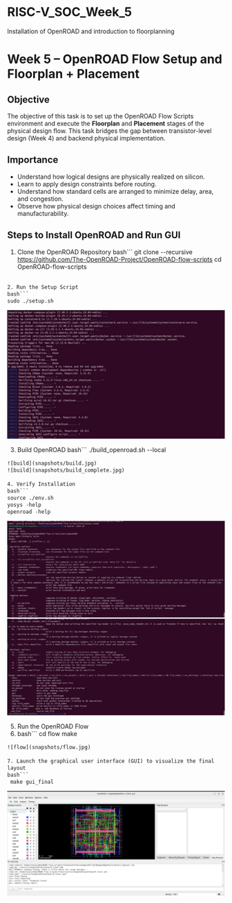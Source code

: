 # RISC-V_SOC_Week_5
Installation of OpenROAD and introduction to floorplanning

# Week 5 – OpenROAD Flow Setup and Floorplan + Placement

## Objective
The objective of this task is to set up the OpenROAD Flow Scripts environment and execute the **Floorplan** and **Placement** stages of the physical design flow. This task bridges the gap between transistor-level design (Week 4) and backend physical implementation.

## Importance
- Understand how logical designs are physically realized on silicon.
- Learn to apply design constraints before routing.
- Understand how standard cells are arranged to minimize delay, area, and congestion.
- Observe how physical design choices affect timing and manufacturability.
## Steps to Install OpenROAD and Run GUI
1. Clone the OpenROAD Repository
bash```
git clone --recursive https://github.com/The-OpenROAD-Project/OpenROAD-flow-scripts
cd OpenROAD-flow-scripts
```

2. Run the Setup Script
bash```
sudo ./setup.sh
```
![setup](snapshots/setup.jpg)

3. Build OpenROAD
 bash```
./build_openroad.sh --local
```
![build](snapshots/build.jpg)
![build](snapshots/build_complete.jpg)

4. Verify Installation
bash```
source ./env.sh
yosys -help  
openroad -help
```
![yosys](snapshots/yosys-help.jpg)
![openroad](snapshots/openroad-help.jpg)

5. Run the OpenROAD Flow
6. bash```
cd flow
make
```
![flow](snapshots/flow.jpg)

7. Launch the graphical user interface (GUI) to visualize the final layout
bash```
 make gui_final
```
![final_gui](snapshots/final_gui.jpg)
